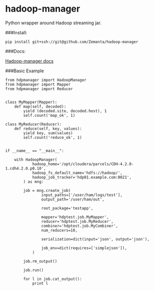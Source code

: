 hadoop-manager
====

Python wrapper around Hadoop streaming jar.


###Install:

	pip install git+ssh://git@github.com/Zemanta/hadoop-manager


###Docs:

[Hadoop-manager docs](docs/_build/text/index.txt)


###Basic Example

	from hdpmanager import HadoopManager
	from hdpmanager import Mapper
	from hdpmanager import Reducer


	class MyMapper(Mapper):
		def map(self, decoded):
			yield (decoded.site, decoded.host), 1
			self.count('map_ok', 1)

	class MyReducer(Reducer):
		def reduce(self, key, values):
			yield key, sum(values)
			self.count('reduce_ok', 1)


	if __name__ == "__main__":

		with HadoopManager(
				hadoop_home='/opt/cloudera/parcels/CDH-4.2.0-1.cdh4.2.0.p0.10',
				hadoop_fs_default_name='hdfs://hadoop/',
				hadoop_job_tracker='hdp01.example.com:8021',
			) as mng:

			job = mng.create_job(
					input_paths=['/user/ham/logs/test'],
					output_path='/user/ham/out',

					root_package='testapp',

					mapper='hdptest.job.MyMapper',
					reducer='hdptest.job.MyReducer',
					combiner='hdptest.job.MyCombiner',
					num_reducers=10,

					serialization=dict(input='json', output='json'),
	
					job_env=dict(requires=['simplejson']),
				)

			job.rm_output()
	
			job.run()

			for l in job.cat_output():
				print l

